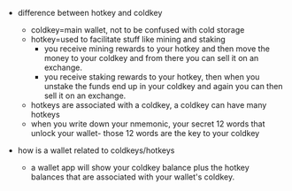 * difference between hotkey and coldkey
  * coldkey=main wallet, not to be confused with cold storage
  * hotkey=used to facilitate stuff like mining and staking
    * you receive mining rewards to your hotkey and then move the money to your coldkey and from there you can sell it on an exchange.
    * you receive staking rewards to your hotkey, then when you unstake the funds end up in your coldkey and again you can then sell it on an exchange.
  * hotkeys are associated with a coldkey, a coldkey can have many hotkeys
  * when you write down your nmemonic, your secret 12 words that unlock your wallet- those 12 words are the key to your coldkey

* how is a wallet related to coldkeys/hotkeys
  * a wallet app will show your coldkey balance plus the hotkey balances that are associated with your wallet's coldkey.
